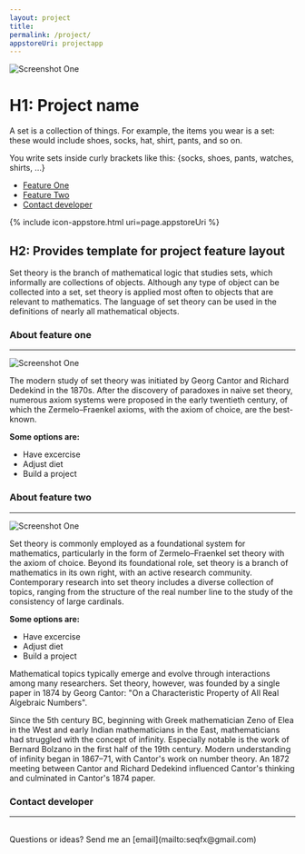 ```yaml
---
layout: project
title: 
permalink: /project/
appstoreUri: projectapp
---
```


![Screenshot
One](/images/time-nomad_chart-for-now.png "Screenshot 1")

# H1: Project name

A set is a collection of things. For example, the items you wear is a set: these would include shoes, socks, hat, shirt, pants, and so on.

You write sets inside curly brackets like this: {socks, shoes, pants, watches, shirts, ...}

* [Feature One](#feature-one)
* [Feature Two](#feature-two)
* [Contact developer](#contact-developer)

{% include icon-appstore.html uri=page.appstoreUri %}

## H2: Provides template for project feature layout

Set theory is the branch of mathematical logic that studies sets, which informally are collections of objects. Although any type of object can be collected into a set, set theory is applied most often to objects that are relevant to mathematics. The language of set theory can be used in the definitions of nearly all mathematical objects.

<a name="feature-one" />

### About feature one

- - -

![Screenshot
One](/images/time-nomad_chart-for-now.png "Screenshot 1")


The modern study of set theory was initiated by Georg Cantor and Richard Dedekind in the 1870s. After the discovery of paradoxes in naive set theory, numerous axiom systems were proposed in the early twentieth century, of which the Zermelo–Fraenkel axioms, with the axiom of choice, are the best-known. 

**Some options are:**

* Have excercise
* Adjust diet
* Build a project


<a name="feature-two" />

### About feature two

- - -

![Screenshot
One](/images/time-nomad_chart-for-now.png "Screenshot 1")

Set theory is commonly employed as a foundational system for mathematics, particularly in the form of Zermelo–Fraenkel set theory with the axiom of choice. Beyond its foundational role, set theory is a branch of mathematics in its own right, with an active research community. Contemporary research into set theory includes a diverse collection of topics, ranging from the structure of the real number line to the study of the consistency of large cardinals.

**Some options are:**

* Have excercise
* Adjust diet
* Build a project

Mathematical topics typically emerge and evolve through interactions among many researchers. Set theory, however, was founded by a single paper in 1874 by Georg Cantor: "On a Characteristic Property of All Real Algebraic Numbers".

Since the 5th century BC, beginning with Greek mathematician Zeno of Elea in the West and early Indian mathematicians in the East, mathematicians had struggled with the concept of infinity. Especially notable is the work of Bernard Bolzano in the first half of the 19th century. Modern understanding of infinity began in 1867–71, with Cantor's work on number theory. An 1872 meeting between Cantor and Richard Dedekind influenced Cantor's thinking and
culminated in Cantor's 1874 paper.

<a name="contact-developer" />

### Contact developer

- - -

<br>
Questions or ideas?
Send me an [email](mailto:seqfx@gmail.com)
